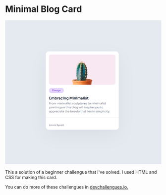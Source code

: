 # Minimal Blog Card

![card](./docs/images/card-devChallengue.PNG "Card")

This a solution of a beginner challengue that I've solved. I used HTML and CSS for making this card.

You can do more of these challengues in [devchallengues.io.](devchallengues.io) 